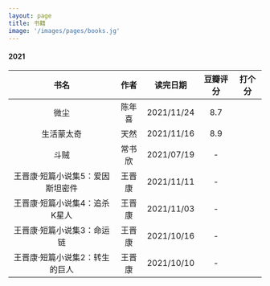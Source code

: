 ```yaml
---
layout: page
title: 书籍
image: '/images/pages/books.jg'
---
```


#### 2021

|                    书名                     |        作者        |  读完日期  | 豆瓣评分 | 打个分 |
| :-----------------------------------------: | :----------------: | :--------: | :------: | :----: |
|                    微尘                     |       陈年喜       | 2021/11/24 |   8.7    |        |
|                 生活蒙太奇                  |        天然        | 2021/11/16 |   8.9    |        |
|                    斗贼                     |       常书欣       | 2021/07/19 |    -     |        |
|      王晋康·短篇小说集5：爱因斯坦密件       |       王晋康       | 2021/11/11 |    -     |        |
|        王晋康·短篇小说集4：追杀K星人        |       王晋康       | 2021/11/03 |    -     |        |
|         王晋康·短篇小说集3：命运链          |       王晋康       | 2021/10/16 |    -     |        |
|       王晋康·短篇小说集2：转生的巨人        |       王晋康       | 2021/10/10 |    -     |        |
